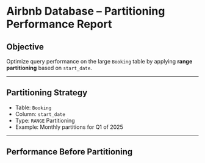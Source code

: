 # Airbnb Database – Partitioning Performance Report

## Objective
Optimize query performance on the large `Booking` table by applying **range partitioning** based on `start_date`.

---

## Partitioning Strategy

- Table: `Booking`
- Column: `start_date`
- Type: `RANGE` Partitioning
- Example: Monthly partitions for Q1 of 2025

---

## Performance Before Partitioning


